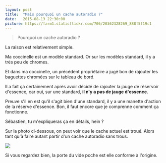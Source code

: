 ```yaml
---
layout: post
title:  "Mais pourquoi un cache autoradio ?"
date:   2015-08-13 22:30:00
picture: https://farm1.staticflickr.com/706/20362328269_888f5f19c1
---
```


> Pourquoi un cache autoradio ?

La raison est relativement simple.

Ma coccinelle est un modèle standard. Or sur les modèles standard, il y a très peu de chromes.

Et dans ma coccinelle, un précédent propriétaire a jugé bon de rajouter les baguettes chromées sur le tableau de bord.

Il a fait ça certainement après avoir décidé de rajouter la jauge de réservoir d'essence, car oui, sur une standard, **il n'y a pas de jauge d'essence**.

Preuve s'il en est qu'il s'agit bien d'une standard, il y a une manette d'action de la réserve d'essence. Bon, il faut encore que je comprenne comment ça fonctionne.

Sébastien, tu m'expliqueras ça en détails, hein ?

Sur la photo ci-dessous, on peut voir que le cache actuel est troué. Alors tant qu'à faire autant partir d'un cache autoradio sans trous.

![](https://farm1.staticflickr.com/706/20362328269_888f5f19c1_c.jpg)

Si vous regardez bien, la porte du vide poche est elle conforme à l'origine.
